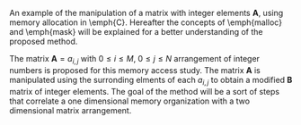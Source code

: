 An example of the manipulation of a matrix with integer elements $\mathbf{A}$, using memory allocation in \emph{C}. Hereafter the concepts of \emph{malloc} and \emph{mask} will be explained for a better understanding of the proposed method.

The matrix $\mathbf{A} = a_{i,j}$ with $0\leq i \leq M$, $0\leq j \leq N$ arrangement of integer numbers is proposed for this memory access study. The matrix $\mathbf{A}$ is manipulated using the surronding elments of each $a_{i,j}$ to obtain a modified $\mathbf{B}$ matrix of integer elements. The goal of the method will be a sort of steps that correlate a one dimensional memory organization with a two dimensional matrix arrangement.
